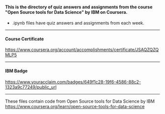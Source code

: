 #### This is the directory of quiz answers and assignments from the course "Open Source tools for Data Science" by IBM on Coursera. ####



* .ipynb files have quiz answers and assignments from each week.

------------------------------------------------------------

#### Course Certificate ####
https://www.coursera.org/account/accomplishments/certificate/JSAQZQZQMLP5

------------------------------------------------------------

#### IBM Badge ####
https://www.youracclaim.com/badges/649f1c28-19f6-4586-88c2-1323a9c77249/public_url

------------------------------------------------------------

These files contain code from
Open Source tools for Data Science by IBM
https://www.coursera.org/learn/open-source-tools-for-data-science




